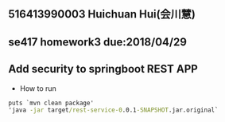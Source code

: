 516413990003 Huichuan Hui(会川慧)
---------------------------------
se417 homework3 due:2018/04/29
----------------------------------
Add security to springboot REST APP
-----------------------------------
- How to run



```cmd
puts `mvn clean package'
'java -jar target/rest-service-0.0.1-SNAPSHOT.jar.original`
```
